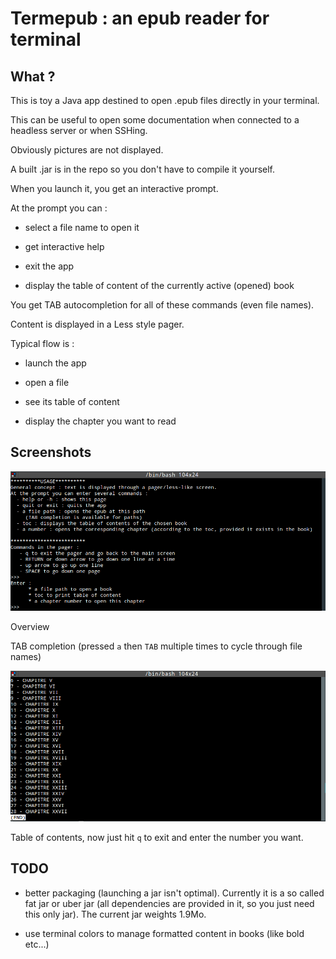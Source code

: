 # Termepub : an epub reader for terminal

## What ?

This is toy a Java app destined to open .epub files directly in your terminal.

This can be useful to open some documentation when connected to a headless server or when SSHing.

Obviously pictures are not displayed.

A built .jar is in the repo so you don't have to compile it yourself.

When you launch it, you get an interactive prompt.

At the prompt you can :

* select a file name to open it

* get interactive help

* exit the app

* display the table of content of the currently active (opened) book

You get TAB autocompletion for all of these commands (even file names).

Content is displayed in a Less style pager.

Typical flow is :

* launch the app

* open a file

* see its table of content

* display the chapter you want to read

## Screenshots

![Overview](overview.png)

Overview

TAB completion (pressed `a` then `TAB` multiple times to cycle through file names)

![toc](toc.png)

Table of contents, now just hit `q` to exit and enter the number you want.

## TODO

* better packaging (launching a jar isn't optimal). Currently it is a so called fat jar or uber jar (all dependencies are provided in it, so you just need this only jar). The current jar weights 1.9Mo.

* use terminal colors to manage formatted content in books (like bold etc...)
